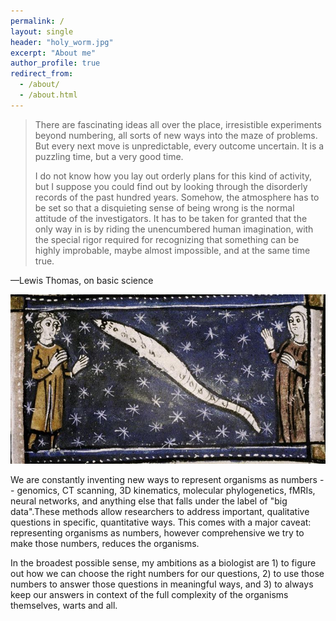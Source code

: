 ```yaml
---
permalink: /
layout: single
header: "holy_worm.jpg"
excerpt: "About me"
author_profile: true
redirect_from:
  - /about/
  - /about.html
---
```

> There are fascinating ideas all over the place, irresistible experiments beyond numbering, all sorts of new ways into the maze of problems. But every next move is unpredictable, every outcome uncertain. It is a puzzling time, but a very good time.
>
> I do not know how you lay out orderly plans for this kind of activity, but I suppose you could find out by looking through the disorderly records of the past hundred years. Somehow, the atmosphere has to be set so that a disquieting sense of being wrong is the normal attitude of the investigators. It has to be taken for granted that the only way in is by riding the unencumbered human imagination, with the special rigor required for recognizing that something can be highly improbable, maybe almost impossible, and at the same time true.    

—Lewis Thomas, on basic science

![worm](/images/holy_worm.jpg)

We are constantly inventing new ways to represent organisms as numbers -- genomics, CT scanning, 3D kinematics, molecular phylogenetics, fMRIs, neural networks, and anything else that falls under the label of "big data".These methods allow researchers to address important, qualitative questions in specific, quantitative ways. This comes with a major caveat: representing organisms as numbers, however comprehensive we try to make those numbers, reduces the organisms.

In the broadest possible sense, my ambitions as a biologist are 1) to figure out how we can choose the right numbers for our questions, 2) to use those numbers to answer those questions in meaningful ways, and 3) to always keep our answers in context of the full complexity of the organisms themselves, warts and all.
